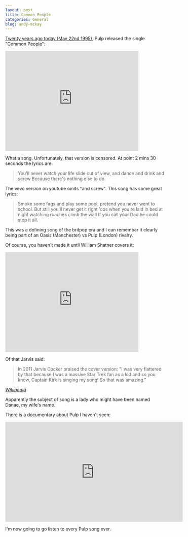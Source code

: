 ```yaml
---
layout: post
title: Common People
categories: General
blog: andy-mckay
---
```


<a href="http://en.wikipedia.org/wiki/Common_People_%28song%29">Twenty years ago today (May 22nd 1995)</a>, Pulp released the single "Common People":

<iframe width="420" height="315" src="https://www.youtube.com/embed/yuTMWgOduFM" frameborder="0" allowfullscreen></iframe>

What a song. Unfortunately, that version is censored. At point 2 mins 30 seconds the lyrics are:

<blockquote>
You'll never watch your life slide out of view,
and dance and drink and screw
Because there's nothing else to do.
</blockquote>

The vevo version on youtube omits "and screw". This song has some great lyrics:

<blockquote>
Smoke some fags and play some pool, pretend you never went to school.
But still you'll never get it right
'cos when you're laid in bed at night watching roaches climb the wall
If you call your Dad he could stop it all.
</blockquote>

This was a defining song of the britpop era and I can remember it clearly being part of an Oasis (Manchester) vs Pulp (London) rivalry.

Of course, you haven't made it until William Shatner covers it:

<iframe width="420" height="315" src="https://www.youtube.com/embed/ainyK6fXku0" frameborder="0" allowfullscreen></iframe>

Of that Jarvis said:

<blockquote>
In 2011 Jarvis Cocker praised the cover version: "I was very flattered by that because I was a massive Star Trek fan as a kid and so you know, Captain Kirk is singing my song! So that was amazing."
</blockquote>
<cite><a href="http://en.wikipedia.org/wiki/Common_People_%28song%29#William_Shatner_cover_version">Wikipedia</a></cite>

Apparently the subject of song is a lady who might have been named Danae, my wife's name.

There is a documentary about Pulp I haven't seen:

<iframe width="560" height="315" src="https://www.youtube.com/embed/uDNz941vRXU" frameborder="0" allowfullscreen></iframe>

I'm now going to go listen to every Pulp song ever.

